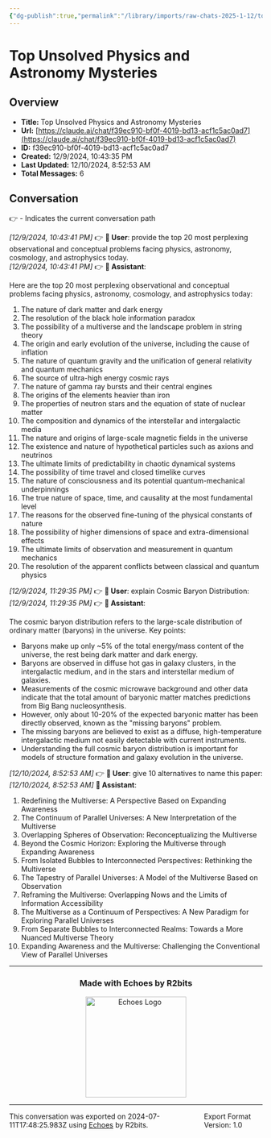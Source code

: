 ```yaml
---
{"dg-publish":true,"permalink":"/library/imports/raw-chats-2025-1-12/top-unsolved-physics-and-astronomy-mysteries/"}
---
```


# Top Unsolved Physics and Astronomy Mysteries

## Overview
- **Title:** Top Unsolved Physics and Astronomy Mysteries
- **Url:** [https://claude.ai/chat/f39ec910-bf0f-4019-bd13-acf1c5ac0ad7](https://claude.ai/chat/f39ec910-bf0f-4019-bd13-acf1c5ac0ad7)
- **ID:** f39ec910-bf0f-4019-bd13-acf1c5ac0ad7
- **Created:** 12/9/2024, 10:43:35 PM
- **Last Updated:** 12/10/2024, 8:52:53 AM
- **Total Messages:** 6

## Conversation
👉 - Indicates the current conversation path

<i>[12/9/2024, 10:43:41 PM]</i> 👉 <b>👤 User</b>: provide the top 20 most perplexing observational and conceptual problems facing physics, astronomy, cosmology, and astrophysics today.<br>
<i>[12/9/2024, 10:43:41 PM]</i> 👉 <b>🤖 Assistant</b>: 

 Here are the top 20 most perplexing observational and conceptual problems facing physics, astronomy, cosmology, and astrophysics today:

1. The nature of dark matter and dark energy
2. The resolution of the black hole information paradox
3. The possibility of a multiverse and the landscape problem in string theory
4. The origin and early evolution of the universe, including the cause of inflation
5. The nature of quantum gravity and the unification of general relativity and quantum mechanics
6. The source of ultra-high energy cosmic rays
7. The nature of gamma ray bursts and their central engines
8. The origins of the elements heavier than iron
9. The properties of neutron stars and the equation of state of nuclear matter
10. The composition and dynamics of the interstellar and intergalactic media
11. The nature and origins of large-scale magnetic fields in the universe
12. The existence and nature of hypothetical particles such as axions and neutrinos
13. The ultimate limits of predictability in chaotic dynamical systems
14. The possibility of time travel and closed timelike curves
15. The nature of consciousness and its potential quantum-mechanical underpinnings
16. The true nature of space, time, and causality at the most fundamental level
17. The reasons for the observed fine-tuning of the physical constants of nature
18. The possibility of higher dimensions of space and extra-dimensional effects
19. The ultimate limits of observation and measurement in quantum mechanics
20. The resolution of the apparent conflicts between classical and quantum physics<br>

<i>[12/9/2024, 11:29:35 PM]</i> 👉 <b>👤 User</b>: explain Cosmic Baryon Distribution:<br>
<i>[12/9/2024, 11:29:35 PM]</i> 👉 <b>🤖 Assistant</b>: 

 The cosmic baryon distribution refers to the large-scale distribution of ordinary matter (baryons) in the universe. Key points:

- Baryons make up only ~5% of the total energy/mass content of the universe, the rest being dark matter and dark energy.
- Baryons are observed in diffuse hot gas in galaxy clusters, in the intergalactic medium, and in the stars and interstellar medium of galaxies.
- Measurements of the cosmic microwave background and other data indicate that the total amount of baryonic matter matches predictions from Big Bang nucleosynthesis.
- However, only about 10-20% of the expected baryonic matter has been directly observed, known as the "missing baryons" problem.
- The missing baryons are believed to exist as a diffuse, high-temperature intergalactic medium not easily detectable with current instruments.
- Understanding the full cosmic baryon distribution is important for models of structure formation and galaxy evolution in the universe.<br>

<i>[12/10/2024, 8:52:53 AM]</i> 👉 <b>👤 User</b>: give 10 alternatives to name this paper:<br>
<i>[12/10/2024, 8:52:53 AM]</i> <b>🤖 Assistant</b>: 

 1. Redefining the Multiverse: A Perspective Based on Expanding Awareness
2. The Continuum of Parallel Universes: A New Interpretation of the Multiverse
3. Overlapping Spheres of Observation: Reconceptualizing the Multiverse
4. Beyond the Cosmic Horizon: Exploring the Multiverse through Expanding Awareness
5. From Isolated Bubbles to Interconnected Perspectives: Rethinking the Multiverse
6. The Tapestry of Parallel Universes: A Model of the Multiverse Based on Observation
7. Reframing the Multiverse: Overlapping Nows and the Limits of Information Accessibility
8. The Multiverse as a Continuum of Perspectives: A New Paradigm for Exploring Parallel Universes
9. From Separate Bubbles to Interconnected Realms: Towards a More Nuanced Multiverse Theory
10. Expanding Awareness and the Multiverse: Challenging the Conventional View of Parallel Universes<br>

---

<div align="center">

### Made with Echoes by R2bits

<a href="https://echoes.r2bits.com">
  <img src="https://images.squarespace-cdn.com/content/v1/6493af4741c13939d335f0b8/18b27467-2da2-43b7-8d44-234bccf4f462/MINI_ECHOES_LOGO_NORMAL_WHITE_TEXT_SMALL-05-14+%281%29.png?format=300w" alt="Echoes Logo" width="200"/>
</a>

</div>

---

<div style="display: flex; justify-content: space-between;">
  <span>This conversation was exported on 2024-07-11T17:48:25.983Z using <a href="https://echoes.r2bits.com">Echoes</a> by R2bits.</span>
  <span>Export Format Version: 1.0</span>
</div>
